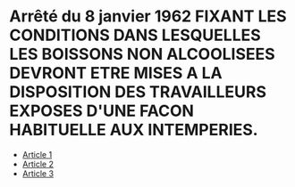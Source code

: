 # Arrêté du 8 janvier 1962 FIXANT LES CONDITIONS DANS LESQUELLES LES BOISSONS NON ALCOOLISEES DEVRONT ETRE MISES A LA DISPOSITION DES TRAVAILLEURS EXPOSES D'UNE FACON HABITUELLE AUX INTEMPERIES.

- [Article 1](article-1.md)
- [Article 2](article-2.md)
- [Article 3](article-3.md)
